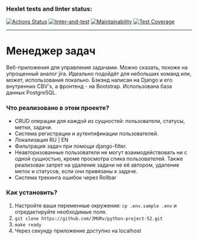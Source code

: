 ### Hexlet tests and linter status:
[![Actions Status](https://github.com/JMURv/python-project-52/workflows/hexlet-check/badge.svg)](https://github.com/JMURv/python-project-52/actions)
[![linter-and-test](https://github.com/JMURv/python-project-52/actions/workflows/linter-and-test.yml/badge.svg)](https://github.com/JMURv/python-project-52/actions/workflows/linter-and-test.yml)
[![Maintainability](https://api.codeclimate.com/v1/badges/d391d5ad05b78ef79a11/maintainability)](https://codeclimate.com/github/JMURv/python-project-52/maintainability)
[![Test Coverage](https://api.codeclimate.com/v1/badges/d391d5ad05b78ef79a11/test_coverage)](https://codeclimate.com/github/JMURv/python-project-52/test_coverage)
___
# Менеджер задач
Веб-приложения для управления задачами. Можно сказать, похоже на упрощенный аналог jira. Идеально подойдёт для небольших команд или, может, использования локально.
Бэкэнд написан на Django и его внутренних CBV's, а фронтенд - на Bootstrap. Использована база данных PostgreSQL.

### Что реализовано в этом проекте?
- CRUD операции для каждой из сущностей: пользователи, статусы, метки, задачи.
- Система регистрации и аутентификации пользователей.
- Локализация RU | EN
- Фильтрация задач при помощи django-filter.
- Неавторизованные пользователи не могут взаимодействовать ни с одной сущностью, кроме просмотра спика пользователей. Также реализован запрет на удаление задачи не её автором, удаление меток и статусов, если они привязаны к задаче.
- Система трекинга ошибок через Rollbar

### Как установить?
1. Настройте ваши переменные окружения: `cp .env.sample .env` и отредактируйте необходимые поля.
2. `git clone https://github.com/JMURv/python-project-52.git`
3. `make ready`
4. Через секунду приложение доступно на localhost